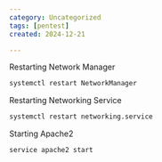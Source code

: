 ```yaml
---
category: Uncategorized
tags: [pentest]
created: 2024-12-21

---
```

Restarting Network Manager

~~~bash
systemctl restart NetworkManager
~~~

Restarting Networking Service

~~~bash
systemctl restart networking.service
~~~

Starting Apache2

~~~bash
service apache2 start
~~~
